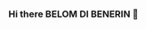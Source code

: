 ### Hi there BELOM DI BENERIN 👋

<!--
**RikiRaditya/katanyadulusyakiff** is a ✨ _special_ ✨ repository because its `README.md` (this file) appears on your GitHub profile.

belajar bersama dosen of cuyuniversity (it/rpl) dea afrizal
